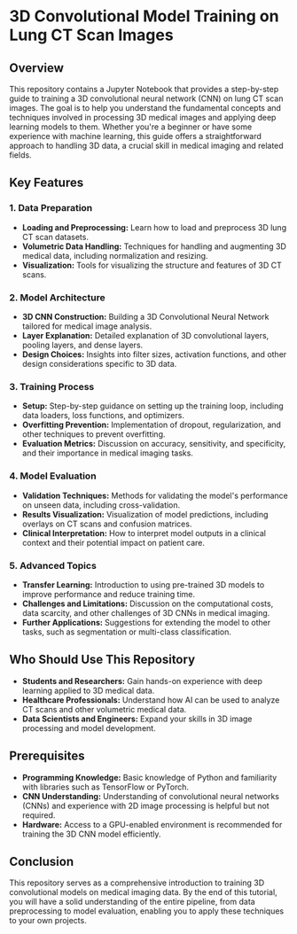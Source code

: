 # 3D Convolutional Model Training on Lung CT Scan Images

## Overview

This repository contains a Jupyter Notebook that provides a step-by-step guide to training a 3D convolutional neural network (CNN) on lung CT scan images. The goal is to help you understand the fundamental concepts and techniques involved in processing 3D medical images and applying deep learning models to them. Whether you're a beginner or have some experience with machine learning, this guide offers a straightforward approach to handling 3D data, a crucial skill in medical imaging and related fields.

## Key Features

### 1. Data Preparation
- **Loading and Preprocessing:** Learn how to load and preprocess 3D lung CT scan datasets.
- **Volumetric Data Handling:** Techniques for handling and augmenting 3D medical data, including normalization and resizing.
- **Visualization:** Tools for visualizing the structure and features of 3D CT scans.

### 2. Model Architecture
- **3D CNN Construction:** Building a 3D Convolutional Neural Network tailored for medical image analysis.
- **Layer Explanation:** Detailed explanation of 3D convolutional layers, pooling layers, and dense layers.
- **Design Choices:** Insights into filter sizes, activation functions, and other design considerations specific to 3D data.

### 3. Training Process
- **Setup:** Step-by-step guidance on setting up the training loop, including data loaders, loss functions, and optimizers.
- **Overfitting Prevention:** Implementation of dropout, regularization, and other techniques to prevent overfitting.
- **Evaluation Metrics:** Discussion on accuracy, sensitivity, and specificity, and their importance in medical imaging tasks.

### 4. Model Evaluation
- **Validation Techniques:** Methods for validating the model's performance on unseen data, including cross-validation.
- **Results Visualization:** Visualization of model predictions, including overlays on CT scans and confusion matrices.
- **Clinical Interpretation:** How to interpret model outputs in a clinical context and their potential impact on patient care.

### 5. Advanced Topics
- **Transfer Learning:** Introduction to using pre-trained 3D models to improve performance and reduce training time.
- **Challenges and Limitations:** Discussion on the computational costs, data scarcity, and other challenges of 3D CNNs in medical imaging.
- **Further Applications:** Suggestions for extending the model to other tasks, such as segmentation or multi-class classification.

## Who Should Use This Repository

- **Students and Researchers:** Gain hands-on experience with deep learning applied to 3D medical data.
- **Healthcare Professionals:** Understand how AI can be used to analyze CT scans and other volumetric medical data.
- **Data Scientists and Engineers:** Expand your skills in 3D image processing and model development.

## Prerequisites

- **Programming Knowledge:** Basic knowledge of Python and familiarity with libraries such as TensorFlow or PyTorch.
- **CNN Understanding:** Understanding of convolutional neural networks (CNNs) and experience with 2D image processing is helpful but not required.
- **Hardware:** Access to a GPU-enabled environment is recommended for training the 3D CNN model efficiently.

## Conclusion

This repository serves as a comprehensive introduction to training 3D convolutional models on medical imaging data. By the end of this tutorial, you will have a solid understanding of the entire pipeline, from data preprocessing to model evaluation, enabling you to apply these techniques to your own projects.


